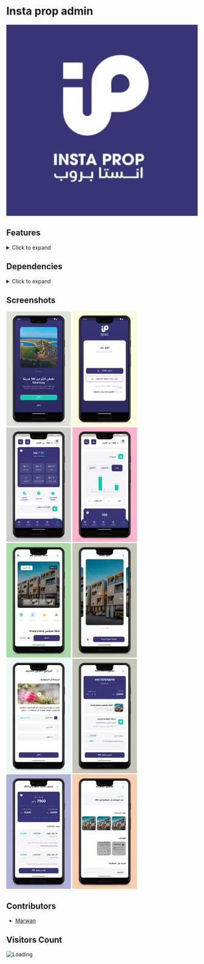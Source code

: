 # Insta prop admin

<p float="center">
<img src="https://github.com/Ibrahim12699/insta_prop_user/blob/ibrahim/screenshots/ic_launcher-playstore.png?raw=true" width="800" />
</p>

## Features
<details>
     <summary> Click to expand </summary>

* OnBoarding
* Phone authentucation
* Home
* Search
* Filter
* Map
* View property
* Favorite
* Chat with owner & support
* Reservation
* Innovation
* Wallet
* Notifications
* Profile
* Payment
* Faq
* About
* Share
* Rate
</details>

## Dependencies
<details>
     <summary> Click to expand </summary>

* [dio](https://pub.dev/packages/dio)
* [bloc](https://pub.dev/packages/bloc)
* [firebase_auth](https://pub.dev/packages/firebase_auth)
* [google_maps_flutter](https://pub.dev/packages/google_maps_flutter)
* [flutter_screenutil](https://pub.dev/packages/flutter_screenutil)
* [syncfusion_flutter_datepicker](https://pub.dev/packages/syncfusion_flutter_datepicker)
* [intl_phone_number_input](https://pub.dev/packages/intl_phone_number_input)
* [pin_code_fields](https://pub.dev/packages/pin_code_fields)
* [intl](https://pub.dev/packages/intl)
* [share](https://pub.dev/packages/share)
* [url_launcher](https://pub.dev/packages/url_launcher)
* [image_picker](https://pub.dev/packages/image_picker)
* [shared_preferences](https://pub.dev/packages/shared_preferences)
     
</details>

## Screenshots
<p float="left">
<img src="https://github.com/Ibrahim12699/insta_prop_admin/blob/ibrahim/screenshots/1.jpg?raw=true" width="170" />
<img src="https://github.com/Ibrahim12699/insta_prop_admin/blob/ibrahim/screenshots/2.jpg?raw=true" width="170" />
<img src="https://github.com/Ibrahim12699/insta_prop_admin/blob/ibrahim/screenshots/3.jpg?raw=true" width="170" />
<img src="https://github.com/Ibrahim12699/insta_prop_admin/blob/ibrahim/screenshots/4.jpg?raw=true" width="170" />
<img src="https://github.com/Ibrahim12699/insta_prop_admin/blob/ibrahim/screenshots/5.jpg?raw=true" width="170" />
<img src="https://github.com/Ibrahim12699/insta_prop_admin/blob/ibrahim/screenshots/6.jpg?raw=true" width="170" />
<img src="https://github.com/Ibrahim12699/insta_prop_admin/blob/ibrahim/screenshots/7.jpg?raw=true" width="170" />
<img src="https://github.com/Ibrahim12699/insta_prop_admin/blob/ibrahim/screenshots/8.jpg?raw=true" width="170" />
<img src="https://github.com/Ibrahim12699/insta_prop_admin/blob/ibrahim/screenshots/9.jpg?raw=true" width="170" />
<img src="https://github.com/Ibrahim12699/insta_prop_admin/blob/ibrahim/screenshots/10.jpg?raw=true" width="170" />
</p>


## Contributors
* [Marwan](https://github.com/marawan231)
## Visitors Count

<img align="left" src = "https://profile-counter.glitch.me/insta_prop_admin/count.svg" alt ="Loading">


